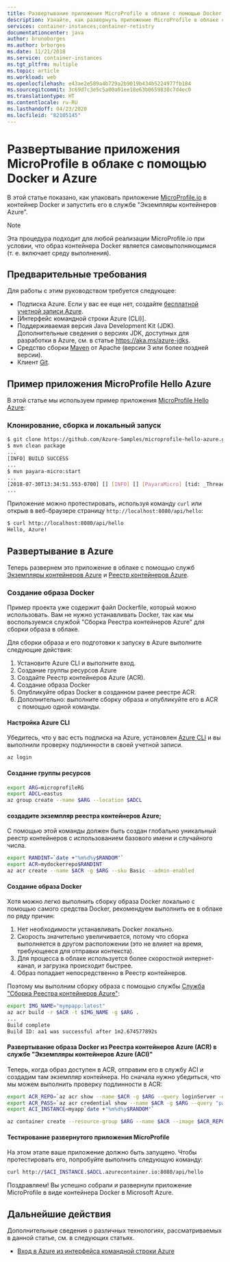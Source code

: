 ```yaml
---
title: Развертывание приложения MicroProfile в облаке с помощью Docker и Azure
description: Узнайте, как развернуть приложение MicroProfile в облаке с помощью Docker и службы "Экземпляры контейнеров Azure".
services: container-instances;container-retistry
documentationcenter: java
author: brunoborges
ms.author: brborges
ms.date: 11/21/2018
ms.service: container-instances
ms.tgt_pltfrm: multiple
ms.topic: article
ms.workload: web
ms.openlocfilehash: e43ae2e589a4b729a2b9019b434b5224977fb184
ms.sourcegitcommit: 3c69d7c3e5c5a00a01ee18e63b0659830c7d4ec0
ms.translationtype: HT
ms.contentlocale: ru-RU
ms.lasthandoff: 04/23/2020
ms.locfileid: "82105145"
---
```

# <a name="deploy-a-microprofile-application-to-the-cloud-with-docker-and-azure"></a>Развертывание приложения MicroProfile в облаке с помощью Docker и Azure

В этой статье показано, как упаковать приложение [MicroProfile.io] в контейнер Docker и запустить его в службе "Экземпляры контейнеров Azure".

> [!NOTE]
>
> Эта процедура подходит для любой реализации MicroProfile.io при условии, что образ контейнера Docker является самовыполняющимся (т. е. включает среду выполнения).

## <a name="prerequisites"></a>Предварительные требования

Для работы с этим руководством требуется следующее:

* Подписка Azure. Если у вас ее еще нет, создайте [бесплатной учетной записи Azure].
* [Интерфейс командной строки Azure (CLI)].
* Поддерживаемая версия Java Development Kit (JDK). Дополнительные сведения о версиях JDK, доступных для разработки в Azure, см. в статье <https://aka.ms/azure-jdks>.
* Средство сборки [Maven] от Apache (версии 3 или более поздней версии).
* Клиент [Git].

## <a name="microprofile-hello-azure-sample"></a>Пример приложения MicroProfile Hello Azure

В этой статье мы используем пример приложения [MicroProfile Hello Azure](https://github.com/azure-samples/microprofile-hello-azure):

### <a name="clone-build-and-run-locally"></a>Клонирование, сборка и локальный запуск

```bash
$ git clone https://github.com/Azure-Samples/microprofile-hello-azure.git
$ mvn clean package
...
[INFO] BUILD SUCCESS
...
$ mvn payara-micro:start
...
[2018-07-30T13:34:51.553-0700] [] [INFO] [] [PayaraMicro] [tid: _ThreadID=1 _ThreadName=main] [timeMillis: 1532982891553] [levelValue: 800] Payara Micro  5.182 #badassmicrofish (build 303) ready in 10,304 (ms)
...
```

Приложение можно протестировать, используя команду `curl` или открыв в веб-браузере страницу `http://localhost:8080/api/hello`:

```bash
$ curl http://localhost:8080/api/hello
Hello, Azure!
```

## <a name="deploy-to-azure"></a>Развертывание в Azure

Теперь развернем это приложение в облаке с помощью служб [Экземпляры контейнеров Azure] и [Реестр контейнеров Azure].

### <a name="build-a-docker-image"></a>Создание образа Docker

Пример проекта уже содержит файл Dockerfile, который можно использовать. Вам не нужно устанавливать Docker, так как мы воспользуемся службой "Сборка Реестра контейнеров Azure" для сборки образа в облаке.

Для сборки образа и его подготовки к запуску в Azure выполните следующие действия:

1. Установите Azure CLI и выполните вход.
1. Создание группы ресурсов Azure
1. Создайте Реестр контейнеров Azure (ACR).
1. Создание образа Docker
1. Опубликуйте образ Docker в созданном ранее реестре ACR.
1. Дополнительно: выполните сборку образа и опубликуйте его в ACR с помощью одной команды.


#### <a name="set-up-azure-cli"></a>Настройка Azure CLI

Убедитесь, что у вас есть подписка на Azure, установлен [Azure CLI](/cli/azure/install-azure-cli?view=azure-cli-latest) и вы выполнили проверку подлинности в своей учетной записи.

```bash
az login
```

#### <a name="create-a-resource-group"></a>Создание группы ресурсов

```bash
export ARG=microprofileRG
export ADCL=eastus
az group create --name $ARG --location $ADCL
```

#### <a name="create-an-azure-container-registry-instance"></a>создадите экземпляр реестра контейнеров Azure;

С помощью этой команды должен быть создан глобально уникальный реестр контейнеров с использованием базового имени и случайного числа.

```bash
export RANDINT=`date +"%m%d%y$RANDOM"`
export ACR=mydockerrepo$RANDINT
az acr create --name $ACR -g $ARG --sku Basic --admin-enabled
```

#### <a name="build-the-docker-image"></a>Создание образа Docker

Хотя можно легко выполнить сборку образа Docker локально с помощью самого средства Docker, рекомендуем выполнить ее в облаке по ряду причин:

1. Нет необходимости устанавливать Docker локально.
1. Скорость значительно увеличивается, потому что сборка выполняется в другом расположении (это не влияет на время, требующееся для отправки контекста).
1. Для процесса в облаке используется более скоростной интернет-канал, и загрузка происходит быстрее.
1. Образ попадает непосредственно в Реестр контейнеров.

Поэтому мы выполним сборку образа с помощью службы [Служба "Сборка Реестра контейнеров Azure"]:

```bash
export IMG_NAME="mympapp:latest"
az acr build -r $ACR -t $IMG_NAME -g $ARG .
...
Build complete
Build ID: aa1 was successful after 1m2.674577892s
```

#### <a name="deploy-docker-image-from-azure-container-registry-acr-into-container-instances-aci"></a>Развертывание образа Docker из Реестра контейнеров Azure (ACR) в службе "Экземпляры контейнеров Azure (ACI)"

Теперь, когда образ доступен в ACR, отправим его в службу ACI и создадим там экземпляр контейнера. Но сначала нужно убедиться, что мы можем выполнить проверку подлинности в ACR:

```bash
export ACR_REPO=`az acr show --name $ACR -g $ARG --query loginServer -o tsv`
export ACR_PASS=`az acr credential show --name $ACR -g $ARG --query "passwords[0].value" -o tsv`
export ACI_INSTANCE=myapp`date +"%m%d%y$RANDOM"`

az container create --resource-group $ARG --name $ACR --image $ACR_REPO/$IMG_NAME --cpu 1 --memory 1 --registry-login-server $ACR_REPO --registry-username $ACR --registry-password $ACR_PASS --dns-name-label $ACI_INSTANCE --ports 8080
```

#### <a name="test-your-deployed-microprofile-application"></a>Тестирование развернутого приложения MicroProfile

На этом этапе ваше приложение должно быть запущено. Чтобы протестировать его, попробуйте выполнить следующую команду:

```bash
curl http://$ACI_INSTANCE.$ADCL.azurecontainer.io:8080/api/hello
````

Поздравляем! Вы успешно собрали и развернули приложение MicroProfile в виде контейнера Docker в Microsoft Azure.

## <a name="next-steps"></a>Дальнейшие действия

Дополнительные сведения о различных технологиях, рассматриваемых в данной статье, см. в следующих статьях.

* [Вход в Azure из интерфейса командной строки Azure](/azure/xplat-cli-connect)

<!-- URL List -->

[Служба "Сборка Реестра контейнеров Azure"]: /azure/container-registry/container-registry-build-overview
[MicroProfile.io]: https://microprofile.io
[Azure Command Line Interface (CLI)]: /cli/azure/overview
[Azure for Java Developers]: /azure/developer/java/
[Azure portal]: https://portal.azure.com/
[бесплатной учетной записи Azure]: https://azure.microsoft.com/pricing/free-trial/
[Git]: https://github.com/;
[Maven]: http://maven.apache.org/
[Java Development Kit (JDK)]: https://aka.ms/azure-jdks
<!-- http://www.oracle.com/technetwork/java/javase/downloads/ -->
[Экземпляры контейнеров Azure]: /azure/container-instances/;
[Реестр контейнеров Azure]:  /azure/container-registry